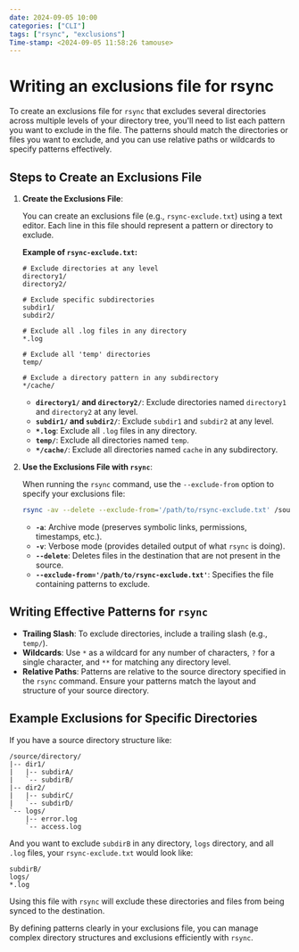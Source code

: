 ```yaml
---
date: 2024-09-05 10:00
categories: ["CLI"]
tags: ["rsync", "exclusions"]
Time-stamp: <2024-09-05 11:58:26 tamouse>
---
```


# Writing an exclusions file for rsync

To create an exclusions file for `rsync` that excludes several directories across multiple levels of your directory tree, you'll need to list each pattern you want to exclude in the file. The patterns should match the directories or files you want to exclude, and you can use relative paths or wildcards to specify patterns effectively.

## Steps to Create an Exclusions File

1. **Create the Exclusions File**:

   You can create an exclusions file (e.g., `rsync-exclude.txt`) using a text editor. Each line in this file should represent a pattern or directory to exclude.

   **Example of `rsync-exclude.txt`:**
   ```
   # Exclude directories at any level
   directory1/
   directory2/

   # Exclude specific subdirectories
   subdir1/
   subdir2/

   # Exclude all .log files in any directory
   *.log

   # Exclude all 'temp' directories
   temp/

   # Exclude a directory pattern in any subdirectory
   */cache/
   ```

   - **`directory1/` and `directory2/`**: Exclude directories named `directory1` and `directory2` at any level.
   - **`subdir1/` and `subdir2/`**: Exclude `subdir1` and `subdir2` at any level.
   - **`*.log`**: Exclude all `.log` files in any directory.
   - **`temp/`**: Exclude all directories named `temp`.
   - **`*/cache/`**: Exclude all directories named `cache` in any subdirectory.

2. **Use the Exclusions File with `rsync`**:

   When running the `rsync` command, use the `--exclude-from` option to specify your exclusions file:

   ```bash
   rsync -av --delete --exclude-from='/path/to/rsync-exclude.txt' /source/directory/ /destination/directory/
   ```

   - **`-a`**: Archive mode (preserves symbolic links, permissions, timestamps, etc.).
   - **`-v`**: Verbose mode (provides detailed output of what `rsync` is doing).
   - **`--delete`**: Deletes files in the destination that are not present in the source.
   - **`--exclude-from='/path/to/rsync-exclude.txt'`**: Specifies the file containing patterns to exclude.

## Writing Effective Patterns for `rsync`

- **Trailing Slash**: To exclude directories, include a trailing slash (e.g., `temp/`).
- **Wildcards**: Use `*` as a wildcard for any number of characters, `?` for a single character, and `**` for matching any directory level.
- **Relative Paths**: Patterns are relative to the source directory specified in the `rsync` command. Ensure your patterns match the layout and structure of your source directory.

## Example Exclusions for Specific Directories

If you have a source directory structure like:

```
/source/directory/
|-- dir1/
|   |-- subdirA/
|   `-- subdirB/
|-- dir2/
|   |-- subdirC/
|   `-- subdirD/
`-- logs/
    |-- error.log
    `-- access.log
```

And you want to exclude `subdirB` in any directory, `logs` directory, and all `.log` files, your `rsync-exclude.txt` would look like:

```plaintext
subdirB/
logs/
*.log
```

Using this file with `rsync` will exclude these directories and files from being synced to the destination.

By defining patterns clearly in your exclusions file, you can manage complex directory structures and exclusions efficiently with `rsync`.
